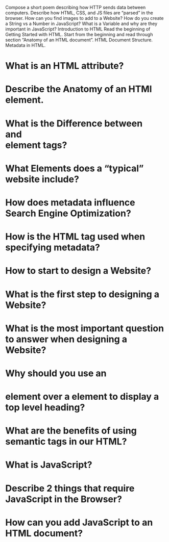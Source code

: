 Compose a short poem describing how HTTP sends data between computers.
Describe how HTML, CSS, and JS files are “parsed” in the browser.
How can you find images to add to a Website?
How do you create a String vs a Number in JavaScript?
What is a Variable and why are they important in JavaScript?
Introduction to HTML
Read the beginning of Getting Started with HTML. Start from the beginning and read through section “Anatomy of an HTML document”.
HTML Document Structure.
Metadata in HTML.

# What is an HTML attribute?

# Describe the Anatomy of an HTMl element.

# What is the Difference between <article> and <section> element tags?

# What Elements does a “typical” website include?

# How does metadata influence Search Engine Optimization?

# How is the <meta> HTML tag used when specifying metadata?

# How to start to design a Website?

# What is the first step to designing a Website?

# What is the most important question to answer when designing a Website?

# Why should you use an <h1> element over a <span> element to display a top level heading?

# What are the benefits of using semantic tags in our HTML?

# What is JavaScript?

# Describe 2 things that require JavaScript in the Browser?

# How can you add JavaScript to an HTML document?

